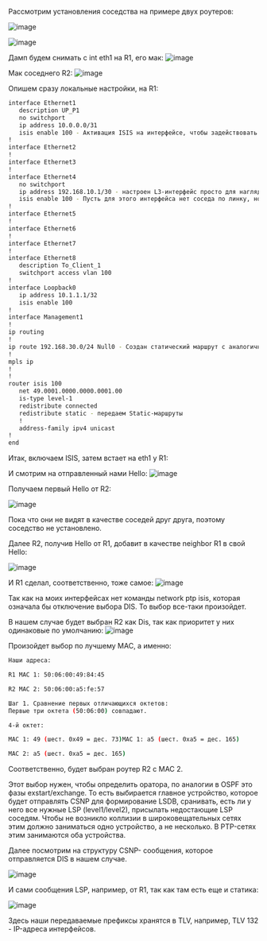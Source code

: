Рассмотрим установления соседства на примере двух роутеров:

![image](https://github.com/user-attachments/assets/7da7f00b-7359-4757-9cd5-454eaeb7acb1)

![image](https://github.com/user-attachments/assets/88053a54-527f-41cd-8093-402ff1b9fe18)

Дамп будем снимать с int eth1 на R1, его мак:
![image](https://github.com/user-attachments/assets/0eb6da02-6d12-4e9b-b3fc-b4a3a1295a73)

Мак соседнего R2:
![image](https://github.com/user-attachments/assets/b6c22128-c1ba-4de0-a67e-8e1fdea94bb9)

Опишем сразу локальные настройки, на R1:
```bash
interface Ethernet1
   description UP_P1
   no switchport
   ip address 10.0.0.0/31
   isis enable 100 - Активация ISIS на интерфейсе, чтобы задействовать его в обмене маршрутной информацией.
!
interface Ethernet2
!
interface Ethernet3
!
interface Ethernet4
   no switchport
   ip address 192.168.10.1/30 - настроен L3-интерфейс просто для наглядности передачи LSP в дампе.
   isis enable 100 - Пусть для этого интерфейса нет соседа по линку, но мы включаем на нем ISIS для возможности передать маршрут до 192.168.10.1/30.Вторым способом могло быть объявление сети через network в router ISIS.
!
interface Ethernet5
!
interface Ethernet6
!
interface Ethernet7
!
interface Ethernet8
   description To_Client_1
   switchport access vlan 100
!
interface Loopback0
   ip address 10.1.1.1/32
   isis enable 100
!
interface Management1
!
ip routing
!
ip route 192.168.30.0/24 Null0 - Создан статический маршрут с аналогичной целью для дампа.
!
mpls ip
!
!
router isis 100
   net 49.0001.0000.0000.0001.00
   is-type level-1
   redistribute connected 
   redistribute static - передаем Static-маршруты
   !
   address-family ipv4 unicast
!
end
```

Итак, включаем ISIS, затем встает на eth1 у R1:

И смотрим на отправленный нами Hello:
![image](https://github.com/user-attachments/assets/5cd768bd-440d-4291-8321-a09c2cb95b12)

Получаем первый Hello от R2:

![image](https://github.com/user-attachments/assets/79c28aa6-9958-403a-810d-54acf1d02ec7)

Пока что они не видят в качестве соседей друг друга, поэтому соседство не установлено.

Далее R2, получив Hello от R1, добавит в качестве neighbor R1 в свой Hello:

![image](https://github.com/user-attachments/assets/ded654e0-eafb-4fb1-b533-ffcd358e92cd)

И R1 сделал, соответственно, тоже самое:
![image](https://github.com/user-attachments/assets/d943eedc-11d9-462a-8582-eba6cd6a5bd1)

Так как на моих интерфейсах нет команды network ptp isis, которая означала бы отключение выбора DIS. То выбор все-таки произойдет.

В нашем случае будет выбран R2 как Dis, так как приоритет у них одинаковые по умолчанию:
![image](https://github.com/user-attachments/assets/5a972aec-8e64-49f1-8960-f5124d47cefa)

Произойдет выбор по лучшему MAC, а именно:
```bash
Наши адреса:

R1 MAC 1: 50:06:00:49:84:45

R2 MAC 2: 50:06:00:a5:fe:57

Шаг 1. Сравнение первых отличающихся октетов:
Первые три октета (50:06:00) совпадают.

4-й октет:

MAC 1: 49 (шест. 0x49 = дес. 73)MAC 1: a5 (шест. 0xa5 = дес. 165)

MAC 2: a5 (шест. 0xa5 = дес. 165)
```
Соответственно, будет выбран роутер R2 с MAC 2.

Этот выбор нужен, чтобы определить оратора, по аналогии в OSPF это фазы exstart/exchange. То есть выбирается главное устройство, которое будет отправлять CSNP для формирование LSDB, сранивать, есть ли у него все нужные LSP (level1/level2), присылать недостающие LSP соседям. Чтобы не возникло коллизии в широковещательных сетях этим должно заниматься одно устройство, а не несколько. В PTP-сетях этим занимаются оба устройства.

Далее посмотрим на структуру CSNP- сообщения, которое отправляется DIS в нашем случае.

![image](https://github.com/user-attachments/assets/fe6d6071-e846-4160-b5ea-bd5e276afcce)

И сами сообщения LSP, например, от R1, так как там есть еще и статика:

![image](https://github.com/user-attachments/assets/2589f791-c31c-40b8-9a86-cdbd97376ff1)

Здесь наши передаваемые префиксы хранятся в TLV, например, TLV 132 - IP-адреса интерфейсов.

